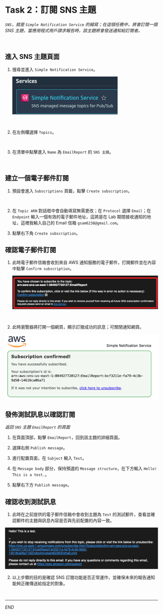 # Task 2：訂閱 SNS 主題

_`SNS`，就是 `Simple Notification Service` 的縮寫；在這個任務中，將會訂閱一個 SNS 主題，當應用程式用戶請求報告時，該主題將會發送通知給訂閱者。_

<br>

## 進入 SNS 主題頁面

1. 搜尋並進入 `Simple Notification Service`。

    ![](images/img_01.png)

<br>

2. 在左側欄選擇 `Topics`。

<br>

3. 在清單中點擊進入 `Name` 為 `EmailReport` 的 `SNS 主題`。

<br>

## 建立一個電子郵件訂閱

1. 預設會進入 `Subscriptions` 頁籤，點擊 `Create subscription`。

<br>

2. 在 `Topic ARN` 對話框中會自動填寫無需更改；在 `Protocol` 選擇 `Email`；在 `Endpoint` 輸入一個有效的電子郵件地址，這將是在 Lab 期間接收通知的地址，這裡我輸入自己的 Email 信箱 `gsam6238@gmail.com`。

3. 點擊右下角 `Create subscription`。

## 確認電子郵件訂閱

1. 此時電子郵件信箱會收到來自 AWS 通知服務的電子郵件，打開郵件並在內容中點擊 `Confirm subscription`。

    ![](images/img_02.png)

<br>

2. 此時瀏覽器將打開一個網頁，顯示訂閱成功的訊息；可關閉通知網頁。

![](images/img_03.png)

## 發佈測試訊息以確認訂閱

_返回 `SNS` 主題 `EmailReport` 的頁面_


1. 在頁面頂部，點擊 `EmailReport`，回到該主題的詳細頁面。

2. 選擇右側 `Publish message`。


3. 進行配置頁面，在 `Subject` 輸入 `Test`。

4. 在 `Message body` 部分，保持預選的 `Message structure`，在下方輸入 `Hello! This is a test.`。

5. 點擊右下方 `Publish message`。

## 確認收到測試訊息

1. 此時在之前提供的電子郵件信箱中會收到主題為 `Test` 的測試郵件，查看並確認郵件的主題與訊息內容是否與先前配置的內容一致。

![](images/img_04.png)

2. 以上步驟的目的是確認 SNS 訂閱功能是否正常運作，並確保未來的報告通知能夠正確傳送給指定的對象。

<br>

___

_END_